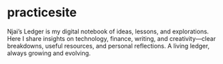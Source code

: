 # practicesite
Njai’s Ledger is my digital notebook of ideas, lessons, and explorations. Here I share insights on technology, finance, writing, and creativity—clear breakdowns, useful resources, and personal reflections. A living ledger, always growing and evolving.
